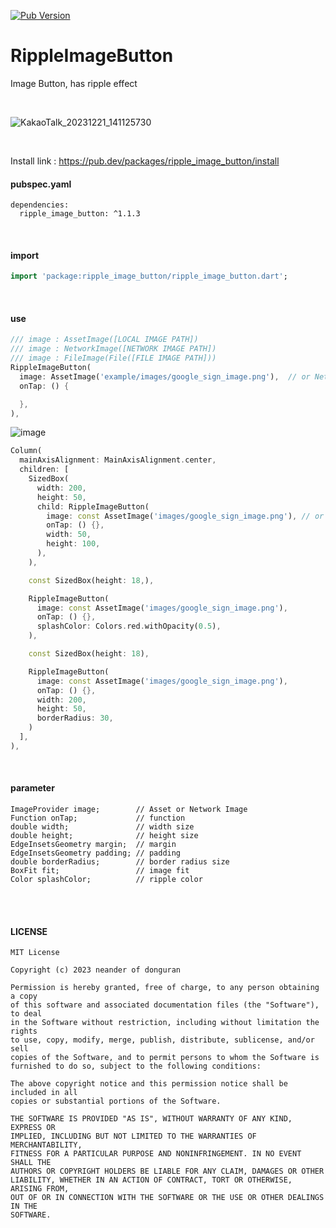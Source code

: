 [![Pub Version](https://img.shields.io/pub/v/ripple_image_button)](https://pub.dev/packages/ripple_image_button)

# RippleImageButton
Image Button, has ripple effect


<br/>


![KakaoTalk_20231221_141125730](https://github.com/b3lon9/RippleImageButton/assets/119420119/dde22929-ca55-4fc7-9376-18a549dc96dd)

<br/>

Install link : <a href="https://pub.dev/packages/ripple_image_button/install">https://pub.dev/packages/ripple_image_button/install</a>

#### pubspec.yaml
```flutter
dependencies:
  ripple_image_button: ^1.1.3
```

<br />

#### import
```dart
import 'package:ripple_image_button/ripple_image_button.dart';
```

<br/>

#### use
```dart
/// image : AssetImage([LOCAL IMAGE PATH])
/// image : NetworkImage([NETWORK IMAGE PATH])
/// image : FileImage(File([FILE IMAGE PATH]))
RippleImageButton(
  image: AssetImage('example/images/google_sign_image.png'),  // or NetwrokImage
  onTap: () {

  },
),
```
![image](https://github.com/b3lon9/RippleImageButton/assets/119420119/0b927fd2-6b89-4bbf-8ddf-7d44a5b44a46)
```dart
Column(
  mainAxisAlignment: MainAxisAlignment.center,
  children: [
    SizedBox(
      width: 200,
      height: 50,
      child: RippleImageButton(
        image: const AssetImage('images/google_sign_image.png'), // or NetworkImage
        onTap: () {},
        width: 50,
        height: 100,
      ),
    ),

    const SizedBox(height: 18,),

    RippleImageButton(
      image: const AssetImage('images/google_sign_image.png'),
      onTap: () {},
      splashColor: Colors.red.withOpacity(0.5),
    ),

    const SizedBox(height: 18),

    RippleImageButton(
      image: const AssetImage('images/google_sign_image.png'),
      onTap: () {},
      width: 200,
      height: 50,
      borderRadius: 30,
    )
  ],
),
```


<br/>

#### parameter
```flutter
ImageProvider image;        // Asset or Network Image
Function onTap;             // function
double width;               // width size
double height;              // height size
EdgeInsetsGeometry margin;  // margin
EdgeInsetsGeometry padding; // padding
double borderRadius;        // border radius size
BoxFit fit;                 // image fit
Color splashColor;          // ripple color
```

<br/>
<br/>


#### LICENSE
```text
MIT License

Copyright (c) 2023 neander of donguran

Permission is hereby granted, free of charge, to any person obtaining a copy
of this software and associated documentation files (the "Software"), to deal
in the Software without restriction, including without limitation the rights
to use, copy, modify, merge, publish, distribute, sublicense, and/or sell
copies of the Software, and to permit persons to whom the Software is
furnished to do so, subject to the following conditions:

The above copyright notice and this permission notice shall be included in all
copies or substantial portions of the Software.

THE SOFTWARE IS PROVIDED "AS IS", WITHOUT WARRANTY OF ANY KIND, EXPRESS OR
IMPLIED, INCLUDING BUT NOT LIMITED TO THE WARRANTIES OF MERCHANTABILITY,
FITNESS FOR A PARTICULAR PURPOSE AND NONINFRINGEMENT. IN NO EVENT SHALL THE
AUTHORS OR COPYRIGHT HOLDERS BE LIABLE FOR ANY CLAIM, DAMAGES OR OTHER
LIABILITY, WHETHER IN AN ACTION OF CONTRACT, TORT OR OTHERWISE, ARISING FROM,
OUT OF OR IN CONNECTION WITH THE SOFTWARE OR THE USE OR OTHER DEALINGS IN THE
SOFTWARE.
```
